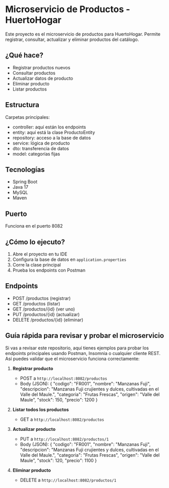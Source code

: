 # Microservicio de Productos - HuertoHogar

Este proyecto es el microservicio de productos para HuertoHogar. Permite registrar, consultar, actualizar y eliminar productos del catálogo.

## ¿Qué hace?
- Registrar productos nuevos
- Consultar productos
- Actualizar datos de producto
- Eliminar producto
- Listar productos

## Estructura
Carpetas principales:
- controller: aquí están los endpoints
- entity: aquí está la clase ProductoEntity
- repository: acceso a la base de datos
- service: lógica de producto
- dto: transferencia de datos
- model: categorías fijas

## Tecnologías
- Spring Boot
- Java 17
- MySQL
- Maven

## Puerto
Funciona en el puerto 8082

## ¿Cómo lo ejecuto?
1. Abre el proyecto en tu IDE
2. Configura la base de datos en `application.properties`
3. Corre la clase principal
4. Prueba los endpoints con Postman

## Endpoints
- POST /productos (registrar)
- GET /productos (listar)
- GET /productos/{id} (ver uno)
- PUT /productos/{id} (actualizar)
- DELETE /productos/{id} (eliminar)

## Guía rápida para revisar y probar el microservicio
Si vas a revisar este repositorio, aquí tienes ejemplos para probar los endpoints principales usando Postman, Insomnia o cualquier cliente REST. Así puedes validar que el microservicio funciona correctamente:

1. **Registrar producto**
	 - POST a `http://localhost:8082/productos`
	 - Body (JSON):
		 {
			 "codigo": "FR001",
			 "nombre": "Manzanas Fuji",
			 "descripcion": "Manzanas Fuji crujientes y dulces, cultivadas en el Valle del Maule.",
			 "categoria": "Frutas Frescas",
			 "origen": "Valle del Maule",
			 "stock": 150,
			 "precio": 1200
		 }

2. **Listar todos los productos**
	 - GET a `http://localhost:8082/productos`

3. **Actualizar producto**
	 - PUT a `http://localhost:8082/productos/1`
	 - Body (JSON):
		 {
			 "codigo": "FR001",
			 "nombre": "Manzanas Fuji",
			 "descripcion": "Manzanas Fuji crujientes y dulces, cultivadas en el Valle del Maule.",
			 "categoria": "Frutas Frescas",
			 "origen": "Valle del Maule",
			 "stock": 120,
			 "precio": 1100
		 }

4. **Eliminar producto**
	 - DELETE a `http://localhost:8082/productos/1`
